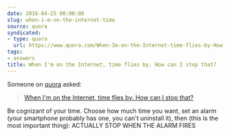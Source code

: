 ```yaml
---
date: 2016-04-25 00:00:00
slug: when-i-m-on-the-internet-time
source: quora
syndicated:
- type: quora
  url: https://www.quora.com/When-Im-on-the-Internet-time-flies-by-How-can-I-stop-that/answer/Roy-Tang
tags:
- answers
title: When I'm on the Internet, time flies by. How can I stop that?
---
```


Someone on [quora](https://quora.com) asked:

> [When I'm on the Internet, time flies by. How can I stop that?](https://www.quora.com/When-Im-on-the-Internet-time-flies-by-How-can-I-stop-that/answer/Roy-Tang)


Be cognizant of your time. Choose how much time you want, set an alarm (your smartphone probably has one, you can't uninstall it), then (this is the most important thing): ACTUALLY STOP WHEN THE ALARM FIRES